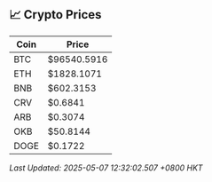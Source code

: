 ## 📈 Crypto Prices

| Coin | Price |
| ---- | ----- |
| BTC | $96540.5916 |
| ETH | $1828.1071 |
| BNB | $602.3153 |
| CRV | $0.6841 |
| ARB | $0.3074 |
| OKB | $50.8144 |
| DOGE | $0.1722 |

_Last Updated: 2025-05-07 12:32:02.507 +0800 HKT_